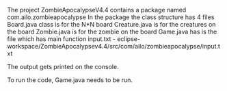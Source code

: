 The project ZombieApocalypseV4.4 contains a package named com.ailo.zombieapocalypse 
In the package the class structure has 4 files
Board.java class is for the N*N board
Creature.java is for the creatures on the board
Zombie.java is for the zombie on the board
Game.java has is the file which has main function
input.txt - eclipse-workspace/ZombieApocalypsev4.4/src/com/ailo/zombieapocalypse/input.txt

The output gets printed on the console.

To run the code, Game.java needs to be run. 